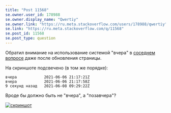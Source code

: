 ```yaml
---
title: "Post 11568"
se.owner.user_id: 178988
se.owner.display_name: "Qwertiy"
se.owner.link: "https://ru.meta.stackoverflow.com/users/178988/qwertiy"
se.link: "https://ru.meta.stackoverflow.com/q/11568"
se.post_id: 11568
se.post_type: question
---
```

<p>Обратил внимание на использование системой &quot;вчера&quot; в <a href="https://ru.meta.stackoverflow.com/q/11565/178988">соседнем вопросе</a> даже после обновления страницы.</p>
<p>На скриншоте подсвечено (в том же порядке):</p>
<pre><code>вчера            2021-06-06 21:17:21Z
вчера            2021-06-06 21:17:58Z
9 секунд назад   2021-06-08 09:29:22Z
</code></pre>
<p>Вроде бы должно быть не &quot;вчера&quot;, а &quot;позавчера&quot;?</p>
<p><a href="https://i.stack.imgur.com/JkVak.png" rel="nofollow noreferrer"><img src="https://i.stack.imgur.com/JkVak.png" alt="скриншот" /></a></p>
